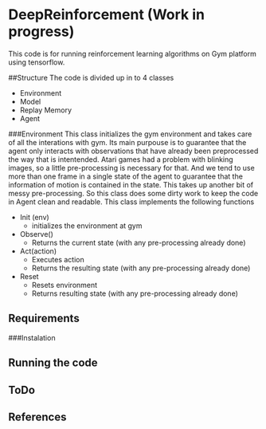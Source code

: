 # DeepReinforcement (Work in progress)
This code is for running reinforcement learning algorithms on Gym platform using tensorflow. 

##Structure
The code is divided up in to 4 classes
- Environment
- Model
- Replay Memory
- Agent

###Environment
This class initializes the gym environment and takes care of all the interations with gym. Its main purpouse is to guarantee that the agent only interacts with observations that have already been preprocessed the way that is intentended. Atari games had a problem with blinking images, so a little pre-processing is necessary for that. And we tend to use more than one frame in a single state of the agent to guarantee that the information of motion is contained in the state. This takes up another bit of messy pre-processing. So this class does some dirty work to keep the code in Agent clean and readable. 
This class implements the following functions
- Init (env)
  - initializes the environment at gym
- Observe()
  - Returns the current state (with any pre-processing already done)
- Act(action)
  - Executes action
  - Returns the resulting state (with any pre-processing already done)
- Reset
  - Resets environment
  - Returns resulting state (with any pre-processing already done)

## Requirements

###Instalation

## Running the code

## ToDo

## References

